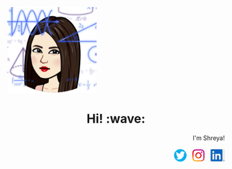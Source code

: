 <img height="200" src="images/me.PNG?raw=true">

<h1 align='center'> Hi! :wave:</h1>
<p align='right'>
I'm Shreya!
<br>
  <br>
<a href="https://twitter.com/ShreyaGokhe"><img height="30" src="images/twitter.png?raw=true"></a>&nbsp;&nbsp;
<a href="https://instagram.com/shreyeeahhh"><img height="30" src="images/instagram.png?raw=true"></a>&nbsp;&nbsp;
<a href="https://www.linkedin.com/in/shreya-gokhe/"><img height="30" src="/images/linkedin.PNG?raw=true"></a>
</p>

